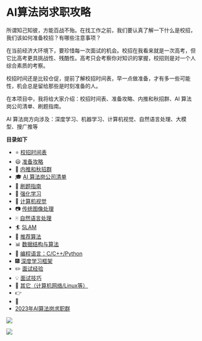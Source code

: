 # AI算法岗求职攻略

所谓知己知彼，方能百战不殆。在找工作之前，我们要认真了解一下什么是校招，我们该如何准备校招？有哪些注意事项？

在当前经济大环境下，要珍惜每一次面试的机会。校招在我看来就是一次高考，但它比高考更具挑战性、残酷性。高考只会考察你对知识的掌握，校招则是对一个人综合素质的考察。

校招时间还是比较仓促，提前了解校招时间表，早一点做准备，才有多一些可能性，机会总是留给那些是时刻准备的人。

在本项目中，我将给大家介绍：校招时间表、准备攻略、内推和秋招群、AI 算法岗公司清单、刷题指南。

AI 算法岗方向涉及：深度学习、机器学习、计算机视觉、自然语言处理、大模型、搜广推等


**目录如下**

- :star: [校招时间表]()
- :smiley: [准备攻略](docs/自我介绍.md)
- :1234: [内推和秋招群](docs/数学.md)
- :mortar_board: [AI 算法岗公司清单](docs/机器学习.md)
- :closed_book: [刷题指南](docs/深度学习.md)
- :green_book: [强化学习](docs/强化学习.md)
- :eyes: [计算机视觉](docs/计算机视觉.md)
- :camera: [传统图像处理](docs/传统图像处理.md)
- :mahjong: [自然语言处理](docs/自然语言处理.md)
- :surfer: [SLAM](docs/SLAM.md)
- :busts_in_silhouette: [推荐算法](docs/推荐算法.md)
- :bar_chart: [数据结构与算法](docs/数据结构与算法.md)
- :snake: [编程语言：C/C++/Python](docs/编程语言.md)
- :fireworks: [深度学习框架](docs/深度学习框架.md)
- :pencil2: [面试经验](docs/面试经验.md)
- :bulb: [面试技巧](docs/面试技巧.md)
- :mega: [其它（计算机网络/Linux等）](docs/其它.md)
- 👉
- :rocket:
- [2023年AI算法岗求职群](https://mp.weixin.qq.com/s/vHpSUgdJf2JG69VFRZ2T9A)

![](docs/imgs/2023年AI算法岗求职群.jpg)

![](docs/imgs/DLIB-Mindmap.png)


